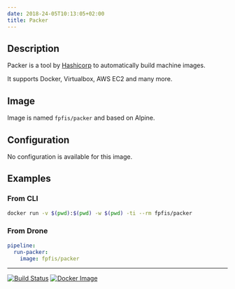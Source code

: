 ```yaml
---
date: 2018-24-05T10:13:05+02:00
title: Packer
--- 
```


## Description

Packer is a tool by [Hashicorp](https://www.packer.io/) to automatically build 
machine images.

It supports Docker, Virtualbox, AWS EC2 and many more. 

## Image

Image is named `fpfis/packer` and based on Alpine.

## Configuration

No configuration is available for this image.

## Examples

### From CLI

```bash
docker run -v $(pwd):$(pwd) -w $(pwd) -ti --rm fpfis/packer
```

### From Drone

```yaml
pipeline:
  run-packer:
    image: fpfis/packer
```
___

[![Build Status](https://drone.fpfis.eu/api/badges/ec-europa/docker-fpfis/status.svg?branch=release/packer)](https://drone.fpfis.eu/ec-europa/docker-fpfis)
[![Docker Image](https://images.microbadger.com/badges/image/fpfis/packer.svg)](https://microbadger.com/images/fpfis/packer) 
